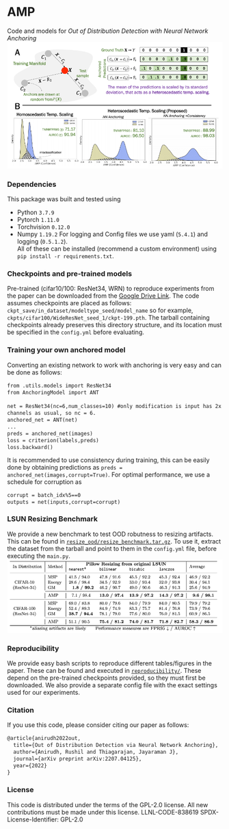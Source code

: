 # AMP
Code and models for _Out of Distribution Detection with Neural Network Anchoring_
<img src=figs/teaser.png width="800">

### Dependencies
This package was built and tested using
* Python `3.7.9`
* Pytorch `1.11.0`
* Torchvision `0.12.0`
* Numpy `1.19.2`
For logging and Config files we use yaml (`5.4.1`) and logging (`0.5.1.2`).  
All of these can be installed (recommend a custom environment) using `pip install -r requirements.txt`.

### Checkpoints and pre-trained models
Pre-trained (cifar10/100: ResNet34, WRN) to reproduce experiments from the paper can be downloaded from the [Google Drive Link](https://drive.google.com/drive/folders/1Pdh693qjUsF_BUtfIQtKpV-QNVyVEA_H). The code assumes checkpoints are placed as follows: `ckpt_save/in_dataset/modeltype_seed/model_name` so for example, `ckpts/cifar100/WideResNet_seed_1/ckpt-199.pth`. The tarball containing checkpoints already preserves this directory structure, and its location must be specified in the `config.yml` before evaluating.


### Training your own anchored model
Converting an existing network to work with anchoring is very easy and can be done as follows:
```
from .utils.models import ResNet34
from AnchoringModel import ANT

net = ResNet34(nc=6,num_classes=10) #only modification is input has 2x channels as usual, so nc = 6.
anchored_net = ANT(net)
...
preds = anchored_net(images)
loss = criterion(labels,preds)
loss.backward()
```

It is recommended to use consistency during training, this can be easily done by obtaining predictions as `preds = anchored_net(images,corrupt=True)`. For optimal performance, we use a schedule for corruption as
```
corrupt = batch_idx%5==0
outputs = net(inputs,corrupt=corrupt)
```

### LSUN Resizing Benchmark
We provide a new benchmark to test OOD robutness to resizing artifacts. This can be found in  [`resize_ood/resize_benchmark.tar.gz`](resize_ood/). To use it, extract the dataset from the tarball and point to them in the `config.yml` file, before executing the `main.py`.
<img src=figs/table7.png width="750">

### Reproducibility
We provide easy bash scripts to reproduce different tables/figures in the paper. These can be found and executed in [`reproducibility/`](reproducibility/). These depend on the pre-trained checkpoints provided, so they must first be downloaded. We also provide a separate config file with the exact settings used for our experiments.

### Citation
If you use this code, please consider citing our paper as follows:
```
@article{anirudh2022out,
  title={Out of Distribution Detection via Neural Network Anchoring},
  author={Anirudh, Rushil and Thiagarajan, Jayaraman J},
  journal={arXiv preprint arXiv:2207.04125},
  year={2022}
}

```
### License
This code is distributed under the terms of the GPL-2.0 license. All new contributions must be made under this license.
LLNL-CODE-838619
SPDX-License-Identifier: GPL-2.0
